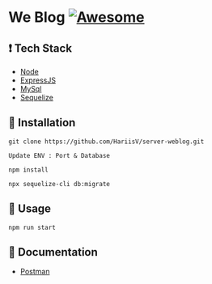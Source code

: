 #  We Blog [![Awesome](https://cdn.rawgit.com/sindresorhus/awesome/d7305f38d29fed78fa85652e3a63e154dd8e8829/media/badge.svg)](https://github.com/HariisV/server-weblog)

## :exclamation: Tech Stack

- [Node](https://nodejs.org/en/download/)
- [ExpressJS](https://expressjs.com/)
- [MySql](https://www.mysql.com/)
- [Sequelize](https://sequelize.org/)

## :floppy_disk: Installation 

```
git clone https://github.com/HariisV/server-weblog.git
```
```
Update ENV : Port & Database
```
```
npm install
```
```
npx sequelize-cli db:migrate
```
## :rotating_light: Usage

```
npm run start
```

## :open_file_folder: Documentation
- [Postman](https://www.postman.com/hariis/workspace/we-blog/request/13050593-93539de2-b7a3-449c-b90c-d36811eb4359)
